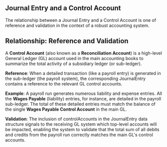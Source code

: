 ## Journal Entry and a Control Account

The relationship between a Journal Entry and a Control Account is one of reference and validation in the context of a robust accounting system.

## Relationship: Reference and Validation
A **Control Account** (also known as a **Reconciliation Account**) is a high-level General Ledger (GL) account used in the main accounting books to summarize the total activity of a subsidiary ledger (or sub-ledger).


**Reference**: When a detailed transaction (like a payroll entry) is generated in the sub-ledger (the payroll system), the corresponding JournalEntry contains a reference to the relevant GL control accounts.


**Example**: A payroll run generates numerous liability and expense entries. All the **Wages Payable** (liability) entries, for instance, are detailed in the payroll sub-ledger. The total of these detailed entries must match the balance of the single **Wages Payable Control Account** in the main GL.


**Validation**: The inclusion of controlAccounts in the JournalEntry data structure signals to the receiving GL system which top-level accounts will be impacted, enabling the system to validate that the total sum of all debits and credits from the payroll run correctly matches the main GL's control accounts.